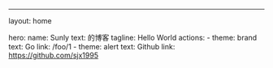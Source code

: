 ---
layout: home

hero:
  name: Sunly
  text: 的博客
  tagline: Hello World
  actions:
    - theme: brand
      text: Go
      link: /foo/1
    - theme: alert
      text: Github
      link: https://github.com/sjx1995
